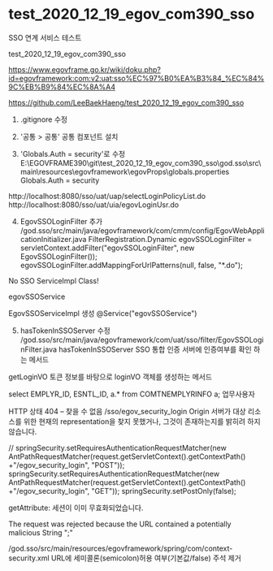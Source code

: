 # test_2020_12_19_egov_com390_sso
SSO 연계 서비스 테스트

test_2020_12_19_egov_com390_sso

https://www.egovframe.go.kr/wiki/doku.php?id=egovframework:com:v2:uat:sso%EC%97%B0%EA%B3%84_%EC%84%9C%EB%B9%84%EC%8A%A4

https://github.com/LeeBaekHaeng/test_2020_12_19_egov_com390_sso

1. .gitignore 수정

2. '공통 > 공통' 공통 컴포넌트 설치

3. 'Globals.Auth = security'로 수정
E:\EGOVFRAME390\git\test_2020_12_19_egov_com390_sso\god.sso\src\main\resources\egovframework\egovProps\globals.properties
Globals.Auth = security

http://localhost:8080/sso/uat/uap/selectLoginPolicyList.do
http://localhost:8080/sso/uat/uia/egovLoginUsr.do

4. EgovSSOLoginFilter 추가
/god.sso/src/main/java/egovframework/com/cmm/config/EgovWebApplicationInitializer.java
FilterRegistration.Dynamic egovSSOLoginFilter = servletContext.addFilter("egovSSOLoginFilter", new EgovSSOLoginFilter());
egovSSOLoginFilter.addMappingForUrlPatterns(null, false, "*.do");

No SSO ServiceImpl Class!

egovSSOService

EgovSSOServiceImpl 생성
@Service("egovSSOService")

5. hasTokenInSSOServer 수정
/god.sso/src/main/java/egovframework/com/uat/sso/filter/EgovSSOLoginFilter.java
hasTokenInSSOServer
SSO 통합 인증 서버에 인증여부를 확인 하는 메서드

getLoginVO
토큰 정보를 바탕으로 loginVO 객체를 생성하는 메서드

select EMPLYR_ID, ESNTL_ID, a.* from COMTNEMPLYRINFO a;
업무사용자

HTTP 상태 404 – 찾을 수 없음
/sso/egov_security_login
Origin 서버가 대상 리소스를 위한 현재의 representation을 찾지 못했거나, 그것이 존재하는지를 밝히려 하지 않습니다.

// springSecurity.setRequiresAuthenticationRequestMatcher(new AntPathRequestMatcher(request.getServletContext().getContextPath() +"/egov_security_login", "POST"));
springSecurity.setRequiresAuthenticationRequestMatcher(new AntPathRequestMatcher(request.getServletContext().getContextPath() +"/egov_security_login", "GET"));
springSecurity.setPostOnly(false);

getAttribute: 세션이 이미 무효화되었습니다.

The request was rejected because the URL contained a potentially malicious String ";"

/god.sso/src/main/resources/egovframework/spring/com/context-security.xml
URL에 세미콜론(semicolon)허용 여부(기본값/false) 주석 제거

